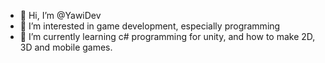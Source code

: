 - 👋 Hi, I’m @YawiDev
- 👀 I’m interested in game development, especially programming
- 🌱 I’m currently learning c# programming for unity, and how to make 2D, 3D and mobile games.

<!---
YawiDev/YawiDev is a ✨ special ✨ repository because its `README.md` (this file) appears on your GitHub profile.
You can click the Preview link to take a look at your changes.
--->
